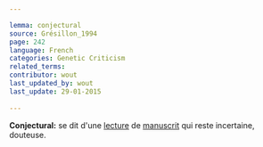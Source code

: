 ```yaml
---

lemma: conjectural
source: Grésillon_1994
page: 242 
language: French
categories: Genetic Criticism
related_terms: 
contributor: wout
last_updated_by: wout
last_update: 29-01-2015
        
---
```


**Conjectural:** se dit d'une [lecture](reading.html) de [manuscrit](manuscript.html) qui reste incertaine, douteuse.

